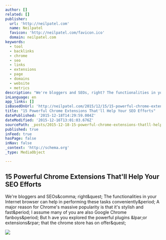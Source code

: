 ```yaml
---
author: []
related: []
publisher:
  url: 'http://neilpatel.com'
  name: Neilpatel
  favicon: 'http://neilpatel.com/favicon.ico'
  domain: neilpatel.com
keywords:
  - tool
  - backlinks
  - chrome
  - seo
  - links
  - extensions
  - page
  - domains
  - website
  - metrics
description: "We're bloggers and SEOs, right? The functionalities in your Internet browser can help in performing these tasks conveniently. A major reason for Chrome's massive popularity is that it's stylish and fast. I assume many of you are also Google Chrome fanboys. But h ave you explored the powerful plugins (or extensions) that the chrome store has on offer?"
inLanguage: en
app_links: []
isBasedOnUrl: 'http://neilpatel.com/2015/12/15/15-powerful-chrome-extensions-thatll-help-your-seo-efforts/?utm_source=email&utm_medium=email&utm_campaign=email'
title: "15 Powerful Chrome Extensions That'll Help Your SEO Efforts"
datePublished: '2015-12-18T14:29:59.004Z'
dateModified: '2015-12-16T13:01:03.676Z'
sourcePath: _posts/2015-12-18-15-powerful-chrome-extensions-thatll-help-your-seo-efforts.md
published: true
inFeed: true
hasPage: false
inNav: false
_context: 'http://schema.org'
_type: MediaObject

---
```

<article style=""><h1>15 Powerful Chrome Extensions That'll Help Your SEO Efforts</h1><p>We're bloggers and SEOs&amp;comma; right&amp;quest; The functionalities in your Internet browser can help in performing these tasks conveniently&amp;period; A major reason for Chrome's massive popularity is that it's stylish and fast&amp;period; I assume many of you are also Google Chrome fanboys&amp;period; But h ave you explored the powerful plugins &amp;lpar;or extensions&amp;rpar; that the chrome store has on offer&amp;quest;</p><img src="http://72gpf1za5iq428ekh3r7qjc1.wpengine.netdna-cdn.com/wp-content/uploads/2015/12/image356.png" /></article>